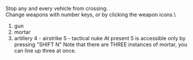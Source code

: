 Stop any and every vehicle from crossing.\
Change weapons with number keys, or by clicking the weapon icons.\
1. gun
2. mortar
3. artillery
4 - airstrike
5 - tactical nuke
At present 5 is accessible only by pressing "SHIFT N"
Note that there are THREE instances of mortar, you can line up three at once.
